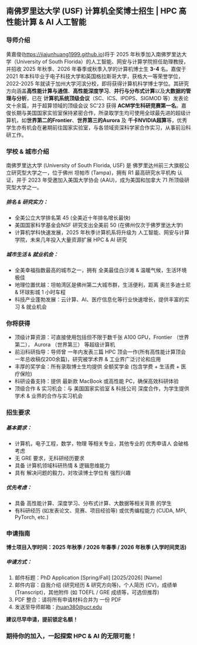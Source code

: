 <!-- ---
permalink: /markdown/
title: "Fully-Funded Ph.D. Positions in Computer Science at USF: HPC & AI"
author_profile: true
redirect_from: 
  - /md/
  - /markdown.html
--- -->

## 南佛罗里达大学 (USF) 计算机全奖博士招生 | HPC 高性能计算 & AI 人工智能

### 导师介绍
黄嘉俊(https://jiajunhuang1999.github.io)将于 2025 年秋季加入南佛罗里达大学（University of South Florida）的人工智能、网安与计算学院担任助理教授，并招收 2025 年秋季、2026 年春季或秋季入学的计算机博士生 **3-4** 名。嘉俊于 2021 年本科毕业于电子科技大学和英国格拉斯哥大学，获格大一等荣誉学位，2022-2025 年就读于加州大学河滨分校，即将获得计算机科学博士学位。其研究方向涵盖**高性能计算与通信**、**高性能深度学习**、**并行与分布式计算**以及**大数据的管理与分析**，已在 **计算机系统顶级会议**（SC、ICS、IPDPS、SIGMOD 等）发表论文十余篇，并于超算领域的顶级会议 SC'23 获得 **ACM学生科研竞赛第一名**。嘉俊长期与美国国家实验室保持紧密合作，所录取学生均可使用全球最先进的超级计算机，如**世界第二的Frontier**、**世界第三的Aurora** 及 **千卡NVIDIA超算**等，优秀学生亦有机会在暑期前往国家实验室，与各领域资深科学家合作实习，从事前沿科研工作。

### 学校 & 城市介绍
南佛罗里达大学 (University of South Florida, USF) 是 佛罗里达州前三大旗舰公立研究型大学之一，位于佛州 坦帕市 (Tampa)，拥有 R1 最高研究水平机构 认证，并于 2023 年受邀加入美国大学协会 (AAU)，成为美国和加拿大 71 所顶级研究型大学之一。
##### 排名 & 研究实力：
* 全美公立大学排名第 45 (全美近十年排名增长最快)
* 美国国家科学基金会NSF 研究支出全美前 50 (在佛州仅次于佛罗里达大学)
* 计算机学科快速发展，2025 年秋季计算机系将升级为 人工智能、网安与计算学院，未来几年投入大量资源扩展 HPC & AI 研究
##### 城市生活 & 就业机会：
* 全美幸福指数最高的城市之一，拥有 全美最佳白沙滩 & 温暖气候，生活环境极佳
* 地理位置优越：坦帕湾区是佛州第二大城市群，生活便利，距离 奥兰多迪士尼 & 环球影城 1 小时车程
* 科技产业蓬勃发展：云计算、AI、医疗信息化等行业快速增长，提供丰富的实习 & 就业机会

### 你将获得

* 顶级计算资源：可直接使用包括但不限于数千张 A100 GPU，Frontier （世界第二）， Aurora （世界第三） 等超级计算机
* 前沿科研指导：导师曾 一年内发表三篇 HPC 顶会一作(所有高性能计算顶会一年总收稿仅200余篇)，研究被学术界 & 工业界广泛讨论和应用
* 丰厚的奖学金：所有录取博士生均提供 全额奖学金 (包含学费 + 生活费 + 医疗保险)
* 科研设备支持：提供 最新款 MacBook 或高性能 PC，确保高效科研体验
* 顶级合作 & 实习机会：与 美国国家实验室 & 科技公司 深度合作，为学生提供学术 & 业界的合作与实习机会

### 招生要求
##### 基本要求：
* 计算机，电子工程，数学，物理 等相关专业，其他专业的 优秀申请人 会破格考虑
* 无 GRE 要求，无科研经历要求
* 具备 计算机领域科研热情 & 逻辑思维能力
* 具有 解决问题的毅力，对攻读博士学位有 强烈兴趣
##### 优先考虑：
* 具备 高性能计算、深度学习、分布式计算、大数据等相关背景 的学生
* 有科研经历 (如发表论文、竞赛、项目经验等) 或优秀编程能力 (CUDA, MPI, PyTorch, etc.)

### 申请指南
**博士项目入学时间：2025 年秋季 / 2026 年春季 / 2026 年秋季 (入学时间灵活)**

##### 申请方式：
1. 邮件标题：PhD Application [Spring/Fall] [2025/2026] [Name]
2. 邮件内容：自我介绍 (研究经历 & 研究方向等)，个人简历 (CV)，成绩单 (Transcript)，其他附件 (如 TOEFL / GRE 成绩等，可选但推荐)
3. PDF 整合：请将所有申请材料合并为 一份 PDF
4. 发送至导师邮箱：jhuan380@ucr.edu

**建议尽早申请，提前锁定名额！**

### 期待你的加入，一起探索 HPC & AI 的无限可能！

